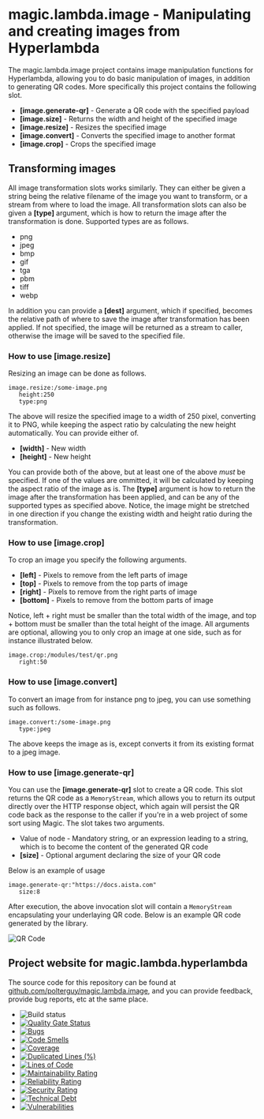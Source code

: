 
# magic.lambda.image - Manipulating and creating images from Hyperlambda

The magic.lambda.image project contains image manipulation functions for Hyperlambda, allowing you to do basic
manipulation of images, in addition to generating QR codes. More specifically this project contains the following slot.

* __[image.generate-qr]__ - Generate a QR code with the specified payload
* __[image.size]__ - Returns the width and height of the specified image
* __[image.resize]__ - Resizes the specified image
* __[image.convert]__ - Converts the specified image to another format
* __[image.crop]__ - Crops the specified image

## Transforming images

All image transformation slots works similarly. They can either be given a string being the relative filename
of the image you want to transform, or a stream from where to load the image. All transformation slots can
also be given a **[type]** argument, which is how to return the image after the transformation is done. Supported
types are as follows.

* png
* jpeg
* bmp
* gif
* tga
* pbm
* tiff
* webp

In addition you can provide a **[dest]** argument, which if specified, becomes the relative path of where to
save the image after transformation has been applied. If not specified, the image will be returned as a stream
to caller, otherwise the image will be saved to the specified file.

### How to use [image.resize]

Resizing an image can be done as follows.

```
image.resize:/some-image.png
   height:250
   type:png
```

The above will resize the specified image to a width of 250 pixel, converting it to PNG, while keeping the
aspect ratio by calculating the new height automatically. You can provide either of.

* __[width]__ - New width
* __[height]__ - New height

You can provide both of the above, but at least one of the above _must_ be specified. If one of the values are
ommitted, it will be calculated by keeping the aspect ratio of the image as is. The **[type]** argument is how
to return the image after the transformation has been applied, and can be any of the supported types as specified
above. Notice, the image might be stretched in one direction if you change the existing width and height ratio
during the transformation.

### How to use [image.crop]

To crop an image you specify the following arguments.

* __[left]__ - Pixels to remove from the left parts of image
* __[top]__ - Pixels to remove from the top parts of image
* __[right]__ - Pixels to remove from the right parts of image
* __[bottom]__ - Pixels to remove from the bottom parts of image

Notice, left + right must be smaller than the total width of the image, and top + bottom must be smaller
than the total height of the image. All arguments are optional, allowing you to only crop an image at one
side, such as for instance illustrated below.

```
image.crop:/modules/test/qr.png
   right:50
```

### How to use [image.convert]

To convert an image from for instance png to jpeg, you can use something such as follows.

```
image.convert:/some-image.png
   type:jpeg
```

The above keeps the image as is, except converts it from its existing format to a jpeg image.

### How to use [image.generate-qr]

You can use the **[image.generate-qr]** slot to create a QR code. This slot returns the QR code as a `MemoryStream`, which
allows you to return its output directly over the HTTP response object, which again will persist the QR code
back as the response to the caller if you're in a web project of some sort using Magic. The slot takes two arguments.

* Value of node - Mandatory string, or an expression leading to a string, which is to become the content of the generated QR code
* __[size]__ - Optional argument declaring the size of your QR code

Below is an example of usage

```
image.generate-qr:"https://docs.aista.com"
   size:8
```

After execution, the above invocation slot will contain a `MemoryStream` encapsulating your underlaying QR code.
Below is an example QR code generated by the library.

![QR Code](https://servergardens.files.wordpress.com/2020/10/generate-qr.png)

## Project website for magic.lambda.hyperlambda

The source code for this repository can be found at [github.com/polterguy/magic.lambda.image](https://github.com/polterguy/magic.lambda.image), and you can provide feedback, provide bug reports, etc at the same place.

- ![Build status](https://github.com/polterguy/magic.lambda.image/actions/workflows/build.yaml/badge.svg)
- [![Quality Gate Status](https://sonarcloud.io/api/project_badges/measure?project=polterguy_magic.lambda.image&metric=alert_status)](https://sonarcloud.io/dashboard?id=polterguy_magic.lambda.image)
- [![Bugs](https://sonarcloud.io/api/project_badges/measure?project=polterguy_magic.lambda.image&metric=bugs)](https://sonarcloud.io/dashboard?id=polterguy_magic.lambda.image)
- [![Code Smells](https://sonarcloud.io/api/project_badges/measure?project=polterguy_magic.lambda.image&metric=code_smells)](https://sonarcloud.io/dashboard?id=polterguy_magic.lambda.image)
- [![Coverage](https://sonarcloud.io/api/project_badges/measure?project=polterguy_magic.lambda.image&metric=coverage)](https://sonarcloud.io/dashboard?id=polterguy_magic.lambda.image)
- [![Duplicated Lines (%)](https://sonarcloud.io/api/project_badges/measure?project=polterguy_magic.lambda.image&metric=duplicated_lines_density)](https://sonarcloud.io/dashboard?id=polterguy_magic.lambda.image)
- [![Lines of Code](https://sonarcloud.io/api/project_badges/measure?project=polterguy_magic.lambda.image&metric=ncloc)](https://sonarcloud.io/dashboard?id=polterguy_magic.lambda.image)
- [![Maintainability Rating](https://sonarcloud.io/api/project_badges/measure?project=polterguy_magic.lambda.image&metric=sqale_rating)](https://sonarcloud.io/dashboard?id=polterguy_magic.lambda.image)
- [![Reliability Rating](https://sonarcloud.io/api/project_badges/measure?project=polterguy_magic.lambda.image&metric=reliability_rating)](https://sonarcloud.io/dashboard?id=polterguy_magic.lambda.image)
- [![Security Rating](https://sonarcloud.io/api/project_badges/measure?project=polterguy_magic.lambda.image&metric=security_rating)](https://sonarcloud.io/dashboard?id=polterguy_magic.lambda.image)
- [![Technical Debt](https://sonarcloud.io/api/project_badges/measure?project=polterguy_magic.lambda.image&metric=sqale_index)](https://sonarcloud.io/dashboard?id=polterguy_magic.lambda.image)
- [![Vulnerabilities](https://sonarcloud.io/api/project_badges/measure?project=polterguy_magic.lambda.image&metric=vulnerabilities)](https://sonarcloud.io/dashboard?id=polterguy_magic.lambda.image)
